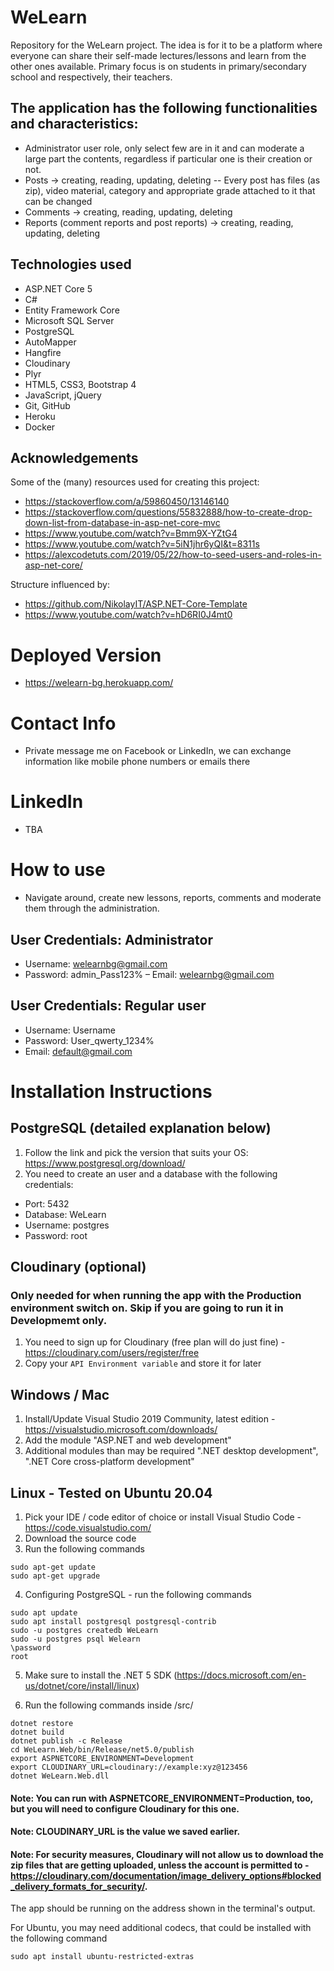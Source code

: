 # WeLearn

Repository for the WeLearn project.
The idea is for it to be a platform where everyone can share their self-made lectures/lessons and learn from the other ones available.
Primary focus is on students in primary/secondary school and respectively, their teachers. 

## The application has the following functionalities and characteristics:
- Administrator user role, only select few are in it and can moderate a large part the contents, regardless if particular one is their creation or not.
- Posts -> creating, reading, updating, deleting
-- Every post has files (as zip), video material, category and appropriate grade attached to it that can be changed
- Comments -> creating, reading, updating, deleting
- Reports (comment reports and post reports) -> creating, reading, updating, deleting

## Technologies used
- ASP.NET Core 5
- C#
- Entity Framework Core
- Microsoft SQL Server 
- PostgreSQL
- AutoMapper
- Hangfire
- Cloudinary
- Plyr 
- HTML5, CSS3, Bootstrap 4
- JavaScript, jQuery
- Git, GitHub
- Heroku
- Docker

## Acknowledgements
Some of the (many) resources used for creating this project:
- https://stackoverflow.com/a/59860450/13146140
- https://stackoverflow.com/questions/55832888/how-to-create-drop-down-list-from-database-in-asp-net-core-mvc
- https://www.youtube.com/watch?v=Bmm9X-YZtG4
- https://www.youtube.com/watch?v=5iN1jhr6yQI&t=8311s
- https://alexcodetuts.com/2019/05/22/how-to-seed-users-and-roles-in-asp-net-core/

Structure influenced by:
- https://github.com/NikolayIT/ASP.NET-Core-Template
- https://www.youtube.com/watch?v=hD6RI0J4mt0

# Deployed Version
- https://welearn-bg.herokuapp.com/

# Contact Info
- Private message me on Facebook or LinkedIn, we can exchange information like mobile phone numbers or emails there

# LinkedIn 
- TBA

# How to use 
- Navigate around, create new lessons, reports, comments and moderate them through the administration.

## User Credentials: Administrator
- Username: welearnbg@gmail.com
- Password: admin_Pass123%
– Email: welearnbg@gmail.com

## User Credentials: Regular user
- Username: Username
- Password: User_qwerty_1234%
- Email: default@gmail.com

# Installation Instructions

## PostgreSQL (detailed explanation below)
1. Follow the link and pick the version that suits your OS: https://www.postgresql.org/download/
2. You need to create an user and a database with the following credentials:
- Port: 5432
- Database: WeLearn
- Username: postgres
- Password: root

## Cloudinary (optional)
### Only needed for when running the app with the Production environment switch on. Skip if you are going to run it in Developmemt only.
1. You need to sign up for Cloudinary (free plan will do just fine) - https://cloudinary.com/users/register/free
2. Copy your ```API Environment variable``` and store it for later

## Windows / Mac
1. Install/Update Visual Studio 2019 Community, latest edition - https://visualstudio.microsoft.com/downloads/
2. Add the module "ASP.NET and web development"
3. Additional modules than may be required ".NET desktop development", ".NET Core cross-platform development"

## Linux - Tested on Ubuntu 20.04
1. Pick your IDE / code editor of choice or install Visual Studio Code - https://code.visualstudio.com/
2. Download the source code
3. Run the following commands
```
sudo apt-get update
sudo apt-get upgrade
```
4. Configuring PostgreSQL - run the following commands
```
sudo apt update
sudo apt install postgresql postgresql-contrib
sudo -u postgres createdb WeLearn
sudo -u postgres psql Welearn
\password
root
```

5. Make sure to install the .NET 5 SDK (https://docs.microsoft.com/en-us/dotnet/core/install/linux)

6. Run the following commands inside /src/
```
dotnet restore
dotnet build
dotnet publish -c Release
cd WeLearn.Web/bin/Release/net5.0/publish
export ASPNETCORE_ENVIRONMENT=Development
export CLOUDINARY_URL=cloudinary://example:xyz@123456
dotnet WeLearn.Web.dll
```
#### Note: You can run with ASPNETCORE_ENVIRONMENT=Production, too, but you will need to configure Cloudinary for this one.
#### Note: CLOUDINARY_URL is the value we saved earlier.
#### Note: For security measures, Cloudinary will not allow us to download the zip files that are getting uploaded, unless the account is permitted to - https://cloudinary.com/documentation/image_delivery_options#blocked_delivery_formats_for_security/.

The app should be running on the address shown in the terminal's output.

For Ubuntu, you may need additional codecs, that could be installed with the following command 
```
sudo apt install ubuntu-restricted-extras
```
